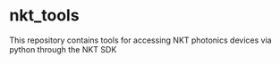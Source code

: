 # nkt_tools
This repository contains tools for accessing NKT photonics devices via python through the NKT SDK
